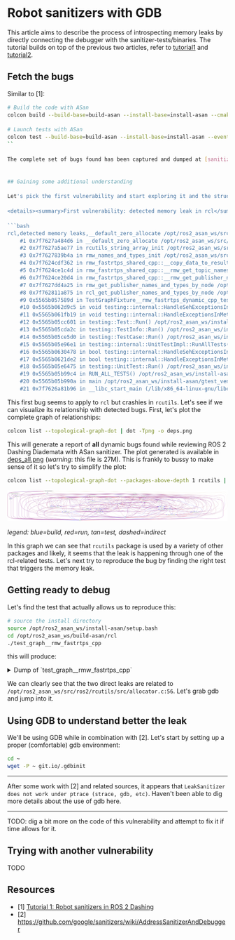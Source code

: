 # Robot sanitizers with GDB

This article aims to describe the process of introspecting memory leaks by directly connecting the debugger with the sanitizer-tests/binaries. The tutorial builds on top of the previous two articles, refer to [tutorial1](../tutorial1) and [tutorial2](../tutorial2).

## Fetch the bugs
Similar to [1]:
```bash
# Build the code with ASan
colcon build --build-base=build-asan --install-base=install-asan --cmake-args -DOSRF_TESTING_TOOLS_CPP_DISABLE_MEMORY_TOOLS=ON -DINSTALL_EXAMPLES=OFF -DSECURITY=ON --no-warn-unused-cli -DCMAKE_BUILD_TYPE=Debug --mixin asan-gcc --symlink-install

# Launch tests with ASan
colcon test --build-base=build-asan --install-base=install-asan --event-handlers sanitizer_report+
``

The complete set of bugs found has been captured and dumped at [sanitizer_report_ros2dashing.csv](sanitizer_report_ros2dashing.csv) file. 


## Gaining some additional understanding

Let's pick the first vulnerability and start exploring it and the structure of its code and relationships:

<details><summary>First vulnerability: detected memory leak in rcl</summary>

```bash
rcl,detected memory leaks,__default_zero_allocate /opt/ros2_asan_ws/src/ros2/rcutils/src/allocator.c:56,4,"    #0 0x7f762845bd38 in __interceptor_calloc (/usr/lib/x86_64-linux-gnu/libasan.so.4+0xded38)
    #1 0x7f7627a484d6 in __default_zero_allocate /opt/ros2_asan_ws/src/ros2/rcutils/src/allocator.c:56
    #2 0x7f7627a5ae77 in rcutils_string_array_init /opt/ros2_asan_ws/src/ros2/rcutils/src/string_array.c:54
    #3 0x7f7627839b4a in rmw_names_and_types_init /opt/ros2_asan_ws/src/ros2/rmw/rmw/src/names_and_types.c:66
    #4 0x7f7624cdf362 in rmw_fastrtps_shared_cpp::__copy_data_to_results(std::map<std::__cxx11::basic_string<char, std::char_traits<char>, std::allocator<char> >, std::set<std::__cxx11::basic_string<char, std::char_traits<char>, std::allocator<char> >, std::less<std::__cxx11::basic_string<char, std::char_traits<char>, std::allocator<char> > >, std::allocator<std::__cxx11::basic_string<char, std::char_traits<char>, std::allocator<char> > > >, std::less<std::__cxx11::basic_string<char, std::char_traits<char>, std::allocator<char> > >, std::allocator<std::pair<std::__cxx11::basic_string<char, std::char_traits<char>, std::allocator<char> > const, std::set<std::__cxx11::basic_string<char, std::char_traits<char>, std::allocator<char> >, std::less<std::__cxx11::basic_string<char, std::char_traits<char>, std::allocator<char> > >, std::allocator<std::__cxx11::basic_string<char, std::char_traits<char>, std::allocator<char> > > > > > > const&, rcutils_allocator_t*, bool, rmw_names_and_types_t*) /opt/ros2_asan_ws/src/ros2/rmw_fastrtps/rmw_fastrtps_shared_cpp/src/rmw_node_info_and_types.cpp:199
    #5 0x7f7624ce1c4d in rmw_fastrtps_shared_cpp::__rmw_get_topic_names_and_types_by_node(char const*, rmw_node_t const*, rcutils_allocator_t*, char const*, char const*, bool, std::function<LockedObject<TopicCache> const& (CustomParticipantInfo&)>&, rmw_names_and_types_t*) /opt/ros2_asan_ws/src/ros2/rmw_fastrtps/rmw_fastrtps_shared_cpp/src/rmw_node_info_and_types.cpp:349
    #6 0x7f7624ce20d4 in rmw_fastrtps_shared_cpp::__rmw_get_publisher_names_and_types_by_node(char const*, rmw_node_t const*, rcutils_allocator_t*, char const*, char const*, bool, rmw_names_and_types_t*) /opt/ros2_asan_ws/src/ros2/rmw_fastrtps/rmw_fastrtps_shared_cpp/src/rmw_node_info_and_types.cpp:385
    #7 0x7f7627dd4a25 in rmw_get_publisher_names_and_types_by_node /opt/ros2_asan_ws/src/ros2/rmw_fastrtps/rmw_fastrtps_dynamic_cpp/src/rmw_node_info_and_types.cpp:64
    #8 0x7f762811a875 in rcl_get_publisher_names_and_types_by_node /opt/ros2_asan_ws/src/ros2/rcl/rcl/src/rcl/graph.c:60
    #9 0x5565b057589d in TestGraphFixture__rmw_fastrtps_dynamic_cpp_test_rcl_get_publisher_names_and_types_by_node_Test::TestBody() /opt/ros2_asan_ws/src/ros2/rcl/rcl/test/rcl/test_graph.cpp:342
    #10 0x5565b062d9c5 in void testing::internal::HandleSehExceptionsInMethodIfSupported<testing::Test, void>(testing::Test*, void (testing::Test::*)(), char const*) /opt/ros2_asan_ws/install-asan/gtest_vendor/src/gtest_vendor/./src/gtest.cc:2447
    #11 0x5565b061fb19 in void testing::internal::HandleExceptionsInMethodIfSupported<testing::Test, void>(testing::Test*, void (testing::Test::*)(), char const*) /opt/ros2_asan_ws/install-asan/gtest_vendor/src/gtest_vendor/./src/gtest.cc:2483
    #12 0x5565b05cc601 in testing::Test::Run() /opt/ros2_asan_ws/install-asan/gtest_vendor/src/gtest_vendor/./src/gtest.cc:2522
    #13 0x5565b05cda2c in testing::TestInfo::Run() /opt/ros2_asan_ws/install-asan/gtest_vendor/src/gtest_vendor/./src/gtest.cc:2703
    #14 0x5565b05ce5d0 in testing::TestCase::Run() /opt/ros2_asan_ws/install-asan/gtest_vendor/src/gtest_vendor/./src/gtest.cc:2825
    #15 0x5565b05e96e1 in testing::internal::UnitTestImpl::RunAllTests() /opt/ros2_asan_ws/install-asan/gtest_vendor/src/gtest_vendor/./src/gtest.cc:5216
    #16 0x5565b0630478 in bool testing::internal::HandleSehExceptionsInMethodIfSupported<testing::internal::UnitTestImpl, bool>(testing::internal::UnitTestImpl*, bool (testing::internal::UnitTestImpl::*)(), char const*) /opt/ros2_asan_ws/install-asan/gtest_vendor/src/gtest_vendor/./src/gtest.cc:2447
    #17 0x5565b0621de2 in bool testing::internal::HandleExceptionsInMethodIfSupported<testing::internal::UnitTestImpl, bool>(testing::internal::UnitTestImpl*, bool (testing::internal::UnitTestImpl::*)(), char const*) /opt/ros2_asan_ws/install-asan/gtest_vendor/src/gtest_vendor/./src/gtest.cc:2483
    #18 0x5565b05e6475 in testing::UnitTest::Run() /opt/ros2_asan_ws/install-asan/gtest_vendor/src/gtest_vendor/./src/gtest.cc:4824
    #19 0x5565b05b99c4 in RUN_ALL_TESTS() /opt/ros2_asan_ws/install-asan/gtest_vendor/src/gtest_vendor/include/gtest/gtest.h:2370
    #20 0x5565b05b990a in main /opt/ros2_asan_ws/install-asan/gtest_vendor/src/gtest_vendor/src/gtest_main.cc:36
    #21 0x7f7626a81b96 in __libc_start_main (/lib/x86_64-linux-gnu/libc.so.6+0x21b96)"
```

</details>

This first bug seems to apply to `rcl` but crashies in `rcutils`. Let's see if we can visualize its relationship with detected bugs. First, let's plot the complete graph of relationships:
```bash
colcon list --topological-graph-dot | dot -Tpng -o deps.png
```
This will generate a report of **all** dynamic bugs found while reviewing ROS 2 Dashing Diademata with ASan sanitizer. The plot generated is available in [deps_all.png](deps_all.png) (*warning*: this file is 27M). This is frankly to bussy to make sense of it so let's try to simplify the plot:
```bash
colcon list --topological-graph-dot --packages-above-depth 1 rcutils | dot -Tpng -o deps.png
```

![](deps_rcutils.png)

*legend: blue=build, red=run, tan=test, dashed=indirect*

In this graph we can see that `rcutils` package is used by a variety of other packages and likely, it seems that the leak is happening through one of the rcl-related tests. Let's next try to reproduce the bug by finding the right test that triggers the memory leak.

## Getting ready to debug

Let's find the test that actually allows us to reproduce this:
```bash
# source the install directory
source /opt/ros2_asan_ws/install-asan/setup.bash
cd /opt/ros2_asan_ws/build-asan/rcl
./test_graph__rmw_fastrtps_cpp
```

this will produce:

<details><summary>Dump of `test_graph__rmw_fastrtps_cpp`</summary>

```bash
./test_graph__rmw_fastrtps_cpp
Running main() from /opt/ros2_asan_ws/install-asan/gtest_vendor/src/gtest_vendor/src/gtest_main.cc
[==========] Running 14 tests from 2 test cases.
[----------] Global test environment set-up.
[----------] 11 tests from TestGraphFixture__rmw_fastrtps_cpp
[ RUN      ] TestGraphFixture__rmw_fastrtps_cpp.test_rcl_get_and_destroy_topic_names_and_types
[       OK ] TestGraphFixture__rmw_fastrtps_cpp.test_rcl_get_and_destroy_topic_names_and_types (23 ms)
[ RUN      ] TestGraphFixture__rmw_fastrtps_cpp.test_rcl_get_service_names_and_types
[       OK ] TestGraphFixture__rmw_fastrtps_cpp.test_rcl_get_service_names_and_types (20 ms)
[ RUN      ] TestGraphFixture__rmw_fastrtps_cpp.test_rcl_names_and_types_init
[       OK ] TestGraphFixture__rmw_fastrtps_cpp.test_rcl_names_and_types_init (22 ms)
[ RUN      ] TestGraphFixture__rmw_fastrtps_cpp.test_rcl_get_publisher_names_and_types_by_node
[ERROR] [rmw_fastrtps_shared_cpp]: Unable to find GUID for node:
[ERROR] [rmw_fastrtps_shared_cpp]: Unable to find GUID for node: _InvalidNodeName
[ERROR] [rmw_fastrtps_shared_cpp]: Unable to find GUID for node: /test_rcl_get_publisher_names_and_types_by_node
[       OK ] TestGraphFixture__rmw_fastrtps_cpp.test_rcl_get_publisher_names_and_types_by_node (19 ms)
[ RUN      ] TestGraphFixture__rmw_fastrtps_cpp.test_rcl_get_subscriber_names_and_types_by_node
[ERROR] [rmw_fastrtps_shared_cpp]: Unable to find GUID for node:
[ERROR] [rmw_fastrtps_shared_cpp]: Unable to find GUID for node: _InvalidNodeName
[ERROR] [rmw_fastrtps_shared_cpp]: Unable to find GUID for node: /test_rcl_get_subscriber_names_and_types_by_node
[       OK ] TestGraphFixture__rmw_fastrtps_cpp.test_rcl_get_subscriber_names_and_types_by_node (21 ms)
[ RUN      ] TestGraphFixture__rmw_fastrtps_cpp.test_rcl_get_service_names_and_types_by_node
[ERROR] [rmw_fastrtps_shared_cpp]: Unable to find GUID for node:
[ERROR] [rmw_fastrtps_shared_cpp]: Unable to find GUID for node: _InvalidNodeName
[ERROR] [rmw_fastrtps_shared_cpp]: Unable to find GUID for node: /test_rcl_get_service_names_and_types_by_node
[       OK ] TestGraphFixture__rmw_fastrtps_cpp.test_rcl_get_service_names_and_types_by_node (24 ms)
[ RUN      ] TestGraphFixture__rmw_fastrtps_cpp.test_rcl_count_publishers
[       OK ] TestGraphFixture__rmw_fastrtps_cpp.test_rcl_count_publishers (19 ms)
[ RUN      ] TestGraphFixture__rmw_fastrtps_cpp.test_rcl_count_subscribers
[       OK ] TestGraphFixture__rmw_fastrtps_cpp.test_rcl_count_subscribers (20 ms)
[ RUN      ] TestGraphFixture__rmw_fastrtps_cpp.test_graph_query_functions
[INFO] [rcl]:  Try 1: 0 publishers, 0 subscribers, and that the topic is not in the graph.
[INFO] [rcl]:   state correct!
[INFO] [rcl]:  Try 1: 1 publishers, 0 subscribers, and that the topic is in the graph.
[INFO] [rcl]:   state correct!
[INFO] [rcl]:  Try 1: 1 publishers, 1 subscribers, and that the topic is in the graph.
[INFO] [rcl]:   state correct!
[INFO] [rcl]:  Try 1: 0 publishers, 1 subscribers, and that the topic is in the graph.
[INFO] [rcl]:   state correct!
[INFO] [rcl]:  Try 1: 0 publishers, 0 subscribers, and that the topic is not in the graph.
[INFO] [rcl]:   state correct!
[       OK ] TestGraphFixture__rmw_fastrtps_cpp.test_graph_query_functions (22 ms)
[ RUN      ] TestGraphFixture__rmw_fastrtps_cpp.test_graph_guard_condition_topics
[INFO] [rcl]: waiting up to '400000000' nanoseconds for graph changes
[INFO] [rcl]: waiting up to '400000000' nanoseconds for graph changes
[INFO] [rcl]: waiting up to '400000000' nanoseconds for graph changes
[INFO] [rcl]: waiting up to '400000000' nanoseconds for graph changes
[INFO] [rcl]: waiting up to '400000000' nanoseconds for graph changes
[INFO] [rcl]: waiting up to '400000000' nanoseconds for graph changes
[       OK ] TestGraphFixture__rmw_fastrtps_cpp.test_graph_guard_condition_topics (1234 ms)
[ RUN      ] TestGraphFixture__rmw_fastrtps_cpp.test_rcl_service_server_is_available
[INFO] [rcl]: waiting up to '1000000000' nanoseconds for graph changes
[INFO] [rcl]: waiting up to '1000000000' nanoseconds for graph changes
[       OK ] TestGraphFixture__rmw_fastrtps_cpp.test_rcl_service_server_is_available (36 ms)
[----------] 11 tests from TestGraphFixture__rmw_fastrtps_cpp (1460 ms total)

[----------] 3 tests from NodeGraphMultiNodeFixture
[ RUN      ] NodeGraphMultiNodeFixture.test_node_info_subscriptions
[       OK ] NodeGraphMultiNodeFixture.test_node_info_subscriptions (1037 ms)
[ RUN      ] NodeGraphMultiNodeFixture.test_node_info_publishers
[       OK ] NodeGraphMultiNodeFixture.test_node_info_publishers (1040 ms)
[ RUN      ] NodeGraphMultiNodeFixture.test_node_info_services
[       OK ] NodeGraphMultiNodeFixture.test_node_info_services (1035 ms)
[----------] 3 tests from NodeGraphMultiNodeFixture (3112 ms total)

[----------] Global test environment tear-down
[==========] 14 tests from 2 test cases ran. (4572 ms total)
[  PASSED  ] 14 tests.

=================================================================
==30425==ERROR: LeakSanitizer: detected memory leaks

Direct leak of 56 byte(s) in 1 object(s) allocated from:
    #0 0x7f5278a99d38 in __interceptor_calloc (/usr/lib/x86_64-linux-gnu/libasan.so.4+0xded38)
    #1 0x7f52781e54d6 in __default_zero_allocate /opt/ros2_asan_ws/src/ros2/rcutils/src/allocator.c:56
    #2 0x7f5277fd6c7e in rmw_names_and_types_init /opt/ros2_asan_ws/src/ros2/rmw/rmw/src/names_and_types.c:72
    #3 0x7f5275880362 in rmw_fastrtps_shared_cpp::__copy_data_to_results(std::map<std::__cxx11::basic_string<char, std::char_traits<char>, std::allocator<char> >, std::set<std::__cxx11::basic_string<char, std::char_traits<char>, std::allocator<char> >, std::less<std::__cxx11::basic_string<char, std::char_traits<char>, std::allocator<char> > >, std::allocator<std::__cxx11::basic_string<char, std::char_traits<char>, std::allocator<char> > > >, std::less<std::__cxx11::basic_string<char, std::char_traits<char>, std::allocator<char> > >, std::allocator<std::pair<std::__cxx11::basic_string<char, std::char_traits<char>, std::allocator<char> > const, std::set<std::__cxx11::basic_string<char, std::char_traits<char>, std::allocator<char> >, std::less<std::__cxx11::basic_string<char, std::char_traits<char>, std::allocator<char> > >, std::allocator<std::__cxx11::basic_string<char, std::char_traits<char>, std::allocator<char> > > > > > > const&, rcutils_allocator_t*, bool, rmw_names_and_types_t*) /opt/ros2_asan_ws/src/ros2/rmw_fastrtps/rmw_fastrtps_shared_cpp/src/rmw_node_info_and_types.cpp:199
    #4 0x7f5275882c4d in rmw_fastrtps_shared_cpp::__rmw_get_topic_names_and_types_by_node(char const*, rmw_node_t const*, rcutils_allocator_t*, char const*, char const*, bool, std::function<LockedObject<TopicCache> const& (CustomParticipantInfo&)>&, rmw_names_and_types_t*) /opt/ros2_asan_ws/src/ros2/rmw_fastrtps/rmw_fastrtps_shared_cpp/src/rmw_node_info_and_types.cpp:349
    #5 0x7f52758830d4 in rmw_fastrtps_shared_cpp::__rmw_get_publisher_names_and_types_by_node(char const*, rmw_node_t const*, rcutils_allocator_t*, char const*, char const*, bool, rmw_names_and_types_t*) /opt/ros2_asan_ws/src/ros2/rmw_fastrtps/rmw_fastrtps_shared_cpp/src/rmw_node_info_and_types.cpp:385
    #6 0x7f52784931eb in rmw_get_publisher_names_and_types_by_node /opt/ros2_asan_ws/src/ros2/rmw_fastrtps/rmw_fastrtps_cpp/src/rmw_node_info_and_types.cpp:53
    #7 0x7f5278758875 in rcl_get_publisher_names_and_types_by_node /opt/ros2_asan_ws/src/ros2/rcl/rcl/src/rcl/graph.c:60
    #8 0x55d37431a0ed in TestGraphFixture__rmw_fastrtps_cpp_test_rcl_get_publisher_names_and_types_by_node_Test::TestBody() /opt/ros2_asan_ws/src/ros2/rcl/rcl/test/rcl/test_graph.cpp:342
    #9 0x55d3743d2215 in void testing::internal::HandleSehExceptionsInMethodIfSupported<testing::Test, void>(testing::Test*, void (testing::Test::*)(), char const*) /opt/ros2_asan_ws/install-asan/gtest_vendor/src/gtest_vendor/./src/gtest.cc:2447
    #10 0x55d3743c4369 in void testing::internal::HandleExceptionsInMethodIfSupported<testing::Test, void>(testing::Test*, void (testing::Test::*)(), char const*) /opt/ros2_asan_ws/install-asan/gtest_vendor/src/gtest_vendor/./src/gtest.cc:2483
    #11 0x55d374370e51 in testing::Test::Run() /opt/ros2_asan_ws/install-asan/gtest_vendor/src/gtest_vendor/./src/gtest.cc:2522
    #12 0x55d37437227c in testing::TestInfo::Run() /opt/ros2_asan_ws/install-asan/gtest_vendor/src/gtest_vendor/./src/gtest.cc:2703
    #13 0x55d374372e20 in testing::TestCase::Run() /opt/ros2_asan_ws/install-asan/gtest_vendor/src/gtest_vendor/./src/gtest.cc:2825
    #14 0x55d37438df31 in testing::internal::UnitTestImpl::RunAllTests() /opt/ros2_asan_ws/install-asan/gtest_vendor/src/gtest_vendor/./src/gtest.cc:5216
    #15 0x55d3743d4cc8 in bool testing::internal::HandleSehExceptionsInMethodIfSupported<testing::internal::UnitTestImpl, bool>(testing::internal::UnitTestImpl*, bool (testing::internal::UnitTestImpl::*)(), char const*) /opt/ros2_asan_ws/install-asan/gtest_vendor/src/gtest_vendor/./src/gtest.cc:2447
    #16 0x55d3743c6632 in bool testing::internal::HandleExceptionsInMethodIfSupported<testing::internal::UnitTestImpl, bool>(testing::internal::UnitTestImpl*, bool (testing::internal::UnitTestImpl::*)(), char const*) /opt/ros2_asan_ws/install-asan/gtest_vendor/src/gtest_vendor/./src/gtest.cc:2483
    #17 0x55d37438acc5 in testing::UnitTest::Run() /opt/ros2_asan_ws/install-asan/gtest_vendor/src/gtest_vendor/./src/gtest.cc:4824
    #18 0x55d37435e214 in RUN_ALL_TESTS() /opt/ros2_asan_ws/install-asan/gtest_vendor/src/gtest_vendor/include/gtest/gtest.h:2370
    #19 0x55d37435e15a in main /opt/ros2_asan_ws/install-asan/gtest_vendor/src/gtest_vendor/src/gtest_main.cc:36
    #20 0x7f527721eb96 in __libc_start_main (/lib/x86_64-linux-gnu/libc.so.6+0x21b96)

Direct leak of 8 byte(s) in 1 object(s) allocated from:
    #0 0x7f5278a99d38 in __interceptor_calloc (/usr/lib/x86_64-linux-gnu/libasan.so.4+0xded38)
    #1 0x7f52781e54d6 in __default_zero_allocate /opt/ros2_asan_ws/src/ros2/rcutils/src/allocator.c:56
    #2 0x7f52781f7e77 in rcutils_string_array_init /opt/ros2_asan_ws/src/ros2/rcutils/src/string_array.c:54
    #3 0x7f5277fd6b4a in rmw_names_and_types_init /opt/ros2_asan_ws/src/ros2/rmw/rmw/src/names_and_types.c:66
    #4 0x7f5275880362 in rmw_fastrtps_shared_cpp::__copy_data_to_results(std::map<std::__cxx11::basic_string<char, std::char_traits<char>, std::allocator<char> >, std::set<std::__cxx11::basic_string<char, std::char_traits<char>, std::allocator<char> >, std::less<std::__cxx11::basic_string<char, std::char_traits<char>, std::allocator<char> > >, std::allocator<std::__cxx11::basic_string<char, std::char_traits<char>, std::allocator<char> > > >, std::less<std::__cxx11::basic_string<char, std::char_traits<char>, std::allocator<char> > >, std::allocator<std::pair<std::__cxx11::basic_string<char, std::char_traits<char>, std::allocator<char> > const, std::set<std::__cxx11::basic_string<char, std::char_traits<char>, std::allocator<char> >, std::less<std::__cxx11::basic_string<char, std::char_traits<char>, std::allocator<char> > >, std::allocator<std::__cxx11::basic_string<char, std::char_traits<char>, std::allocator<char> > > > > > > const&, rcutils_allocator_t*, bool, rmw_names_and_types_t*) /opt/ros2_asan_ws/src/ros2/rmw_fastrtps/rmw_fastrtps_shared_cpp/src/rmw_node_info_and_types.cpp:199
    #5 0x7f5275882c4d in rmw_fastrtps_shared_cpp::__rmw_get_topic_names_and_types_by_node(char const*, rmw_node_t const*, rcutils_allocator_t*, char const*, char const*, bool, std::function<LockedObject<TopicCache> const& (CustomParticipantInfo&)>&, rmw_names_and_types_t*) /opt/ros2_asan_ws/src/ros2/rmw_fastrtps/rmw_fastrtps_shared_cpp/src/rmw_node_info_and_types.cpp:349
    #6 0x7f52758830d4 in rmw_fastrtps_shared_cpp::__rmw_get_publisher_names_and_types_by_node(char const*, rmw_node_t const*, rcutils_allocator_t*, char const*, char const*, bool, rmw_names_and_types_t*) /opt/ros2_asan_ws/src/ros2/rmw_fastrtps/rmw_fastrtps_shared_cpp/src/rmw_node_info_and_types.cpp:385
    #7 0x7f52784931eb in rmw_get_publisher_names_and_types_by_node /opt/ros2_asan_ws/src/ros2/rmw_fastrtps/rmw_fastrtps_cpp/src/rmw_node_info_and_types.cpp:53
    #8 0x7f5278758875 in rcl_get_publisher_names_and_types_by_node /opt/ros2_asan_ws/src/ros2/rcl/rcl/src/rcl/graph.c:60
    #9 0x55d37431a0ed in TestGraphFixture__rmw_fastrtps_cpp_test_rcl_get_publisher_names_and_types_by_node_Test::TestBody() /opt/ros2_asan_ws/src/ros2/rcl/rcl/test/rcl/test_graph.cpp:342
    #10 0x55d3743d2215 in void testing::internal::HandleSehExceptionsInMethodIfSupported<testing::Test, void>(testing::Test*, void (testing::Test::*)(), char const*) /opt/ros2_asan_ws/install-asan/gtest_vendor/src/gtest_vendor/./src/gtest.cc:2447
    #11 0x55d3743c4369 in void testing::internal::HandleExceptionsInMethodIfSupported<testing::Test, void>(testing::Test*, void (testing::Test::*)(), char const*) /opt/ros2_asan_ws/install-asan/gtest_vendor/src/gtest_vendor/./src/gtest.cc:2483
    #12 0x55d374370e51 in testing::Test::Run() /opt/ros2_asan_ws/install-asan/gtest_vendor/src/gtest_vendor/./src/gtest.cc:2522
    #13 0x55d37437227c in testing::TestInfo::Run() /opt/ros2_asan_ws/install-asan/gtest_vendor/src/gtest_vendor/./src/gtest.cc:2703
    #14 0x55d374372e20 in testing::TestCase::Run() /opt/ros2_asan_ws/install-asan/gtest_vendor/src/gtest_vendor/./src/gtest.cc:2825
    #15 0x55d37438df31 in testing::internal::UnitTestImpl::RunAllTests() /opt/ros2_asan_ws/install-asan/gtest_vendor/src/gtest_vendor/./src/gtest.cc:5216
    #16 0x55d3743d4cc8 in bool testing::internal::HandleSehExceptionsInMethodIfSupported<testing::internal::UnitTestImpl, bool>(testing::internal::UnitTestImpl*, bool (testing::internal::UnitTestImpl::*)(), char const*) /opt/ros2_asan_ws/install-asan/gtest_vendor/src/gtest_vendor/./src/gtest.cc:2447
    #17 0x55d3743c6632 in bool testing::internal::HandleExceptionsInMethodIfSupported<testing::internal::UnitTestImpl, bool>(testing::internal::UnitTestImpl*, bool (testing::internal::UnitTestImpl::*)(), char const*) /opt/ros2_asan_ws/install-asan/gtest_vendor/src/gtest_vendor/./src/gtest.cc:2483
    #18 0x55d37438acc5 in testing::UnitTest::Run() /opt/ros2_asan_ws/install-asan/gtest_vendor/src/gtest_vendor/./src/gtest.cc:4824
    #19 0x55d37435e214 in RUN_ALL_TESTS() /opt/ros2_asan_ws/install-asan/gtest_vendor/src/gtest_vendor/include/gtest/gtest.h:2370
    #20 0x55d37435e15a in main /opt/ros2_asan_ws/install-asan/gtest_vendor/src/gtest_vendor/src/gtest_main.cc:36
    #21 0x7f527721eb96 in __libc_start_main (/lib/x86_64-linux-gnu/libc.so.6+0x21b96)

Indirect leak of 23 byte(s) in 1 object(s) allocated from:
    #0 0x7f5278a99b50 in __interceptor_malloc (/usr/lib/x86_64-linux-gnu/libasan.so.4+0xdeb50)
    #1 0x7f52781e5465 in __default_allocate /opt/ros2_asan_ws/src/ros2/rcutils/src/allocator.c:35
    #2 0x7f52781f7c2f in rcutils_strndup /opt/ros2_asan_ws/src/ros2/rcutils/src/strdup.c:42
    #3 0x7f52781f7bae in rcutils_strdup /opt/ros2_asan_ws/src/ros2/rcutils/src/strdup.c:33
    #4 0x7f5275880a99 in rmw_fastrtps_shared_cpp::__copy_data_to_results(std::map<std::__cxx11::basic_string<char, std::char_traits<char>, std::allocator<char> >, std::set<std::__cxx11::basic_string<char, std::char_traits<char>, std::allocator<char> >, std::less<std::__cxx11::basic_string<char, std::char_traits<char>, std::allocator<char> > >, std::allocator<std::__cxx11::basic_string<char, std::char_traits<char>, std::allocator<char> > > >, std::less<std::__cxx11::basic_string<char, std::char_traits<char>, std::allocator<char> > >, std::allocator<std::pair<std::__cxx11::basic_string<char, std::char_traits<char>, std::allocator<char> > const, std::set<std::__cxx11::basic_string<char, std::char_traits<char>, std::allocator<char> >, std::less<std::__cxx11::basic_string<char, std::char_traits<char>, std::allocator<char> > >, std::allocator<std::__cxx11::basic_string<char, std::char_traits<char>, std::allocator<char> > > > > > > const&, rcutils_allocator_t*, bool, rmw_names_and_types_t*) /opt/ros2_asan_ws/src/ros2/rmw_fastrtps/rmw_fastrtps_shared_cpp/src/rmw_node_info_and_types.cpp:248
    #5 0x7f5275882c4d in rmw_fastrtps_shared_cpp::__rmw_get_topic_names_and_types_by_node(char const*, rmw_node_t const*, rcutils_allocator_t*, char const*, char const*, bool, std::function<LockedObject<TopicCache> const& (CustomParticipantInfo&)>&, rmw_names_and_types_t*) /opt/ros2_asan_ws/src/ros2/rmw_fastrtps/rmw_fastrtps_shared_cpp/src/rmw_node_info_and_types.cpp:349
    #6 0x7f52758830d4 in rmw_fastrtps_shared_cpp::__rmw_get_publisher_names_and_types_by_node(char const*, rmw_node_t const*, rcutils_allocator_t*, char const*, char const*, bool, rmw_names_and_types_t*) /opt/ros2_asan_ws/src/ros2/rmw_fastrtps/rmw_fastrtps_shared_cpp/src/rmw_node_info_and_types.cpp:385
    #7 0x7f52784931eb in rmw_get_publisher_names_and_types_by_node /opt/ros2_asan_ws/src/ros2/rmw_fastrtps/rmw_fastrtps_cpp/src/rmw_node_info_and_types.cpp:53
    #8 0x7f5278758875 in rcl_get_publisher_names_and_types_by_node /opt/ros2_asan_ws/src/ros2/rcl/rcl/src/rcl/graph.c:60
    #9 0x55d37431a0ed in TestGraphFixture__rmw_fastrtps_cpp_test_rcl_get_publisher_names_and_types_by_node_Test::TestBody() /opt/ros2_asan_ws/src/ros2/rcl/rcl/test/rcl/test_graph.cpp:342
    #10 0x55d3743d2215 in void testing::internal::HandleSehExceptionsInMethodIfSupported<testing::Test, void>(testing::Test*, void (testing::Test::*)(), char const*) /opt/ros2_asan_ws/install-asan/gtest_vendor/src/gtest_vendor/./src/gtest.cc:2447
    #11 0x55d3743c4369 in void testing::internal::HandleExceptionsInMethodIfSupported<testing::Test, void>(testing::Test*, void (testing::Test::*)(), char const*) /opt/ros2_asan_ws/install-asan/gtest_vendor/src/gtest_vendor/./src/gtest.cc:2483
    #12 0x55d374370e51 in testing::Test::Run() /opt/ros2_asan_ws/install-asan/gtest_vendor/src/gtest_vendor/./src/gtest.cc:2522
    #13 0x55d37437227c in testing::TestInfo::Run() /opt/ros2_asan_ws/install-asan/gtest_vendor/src/gtest_vendor/./src/gtest.cc:2703
    #14 0x55d374372e20 in testing::TestCase::Run() /opt/ros2_asan_ws/install-asan/gtest_vendor/src/gtest_vendor/./src/gtest.cc:2825
    #15 0x55d37438df31 in testing::internal::UnitTestImpl::RunAllTests() /opt/ros2_asan_ws/install-asan/gtest_vendor/src/gtest_vendor/./src/gtest.cc:5216
    #16 0x55d3743d4cc8 in bool testing::internal::HandleSehExceptionsInMethodIfSupported<testing::internal::UnitTestImpl, bool>(testing::internal::UnitTestImpl*, bool (testing::internal::UnitTestImpl::*)(), char const*) /opt/ros2_asan_ws/install-asan/gtest_vendor/src/gtest_vendor/./src/gtest.cc:2447
    #17 0x55d3743c6632 in bool testing::internal::HandleExceptionsInMethodIfSupported<testing::internal::UnitTestImpl, bool>(testing::internal::UnitTestImpl*, bool (testing::internal::UnitTestImpl::*)(), char const*) /opt/ros2_asan_ws/install-asan/gtest_vendor/src/gtest_vendor/./src/gtest.cc:2483
    #18 0x55d37438acc5 in testing::UnitTest::Run() /opt/ros2_asan_ws/install-asan/gtest_vendor/src/gtest_vendor/./src/gtest.cc:4824
    #19 0x55d37435e214 in RUN_ALL_TESTS() /opt/ros2_asan_ws/install-asan/gtest_vendor/src/gtest_vendor/include/gtest/gtest.h:2370
    #20 0x55d37435e15a in main /opt/ros2_asan_ws/install-asan/gtest_vendor/src/gtest_vendor/src/gtest_main.cc:36
    #21 0x7f527721eb96 in __libc_start_main (/lib/x86_64-linux-gnu/libc.so.6+0x21b96)

Indirect leak of 8 byte(s) in 1 object(s) allocated from:
    #0 0x7f5278a99d38 in __interceptor_calloc (/usr/lib/x86_64-linux-gnu/libasan.so.4+0xded38)
    #1 0x7f52781e54d6 in __default_zero_allocate /opt/ros2_asan_ws/src/ros2/rcutils/src/allocator.c:56
    #2 0x7f52781f7e77 in rcutils_string_array_init /opt/ros2_asan_ws/src/ros2/rcutils/src/string_array.c:54
    #3 0x7f527588077a in rmw_fastrtps_shared_cpp::__copy_data_to_results(std::map<std::__cxx11::basic_string<char, std::char_traits<char>, std::allocator<char> >, std::set<std::__cxx11::basic_string<char, std::char_traits<char>, std::allocator<char> >, std::less<std::__cxx11::basic_string<char, std::char_traits<char>, std::allocator<char> > >, std::allocator<std::__cxx11::basic_string<char, std::char_traits<char>, std::allocator<char> > > >, std::less<std::__cxx11::basic_string<char, std::char_traits<char>, std::allocator<char> > >, std::allocator<std::pair<std::__cxx11::basic_string<char, std::char_traits<char>, std::allocator<char> > const, std::set<std::__cxx11::basic_string<char, std::char_traits<char>, std::allocator<char> >, std::less<std::__cxx11::basic_string<char, std::char_traits<char>, std::allocator<char> > >, std::allocator<std::__cxx11::basic_string<char, std::char_traits<char>, std::allocator<char> > > > > > > const&, rcutils_allocator_t*, bool, rmw_names_and_types_t*) /opt/ros2_asan_ws/src/ros2/rmw_fastrtps/rmw_fastrtps_shared_cpp/src/rmw_node_info_and_types.cpp:238
    #4 0x7f5275882c4d in rmw_fastrtps_shared_cpp::__rmw_get_topic_names_and_types_by_node(char const*, rmw_node_t const*, rcutils_allocator_t*, char const*, char const*, bool, std::function<LockedObject<TopicCache> const& (CustomParticipantInfo&)>&, rmw_names_and_types_t*) /opt/ros2_asan_ws/src/ros2/rmw_fastrtps/rmw_fastrtps_shared_cpp/src/rmw_node_info_and_types.cpp:349
    #5 0x7f52758830d4 in rmw_fastrtps_shared_cpp::__rmw_get_publisher_names_and_types_by_node(char const*, rmw_node_t const*, rcutils_allocator_t*, char const*, char const*, bool, rmw_names_and_types_t*) /opt/ros2_asan_ws/src/ros2/rmw_fastrtps/rmw_fastrtps_shared_cpp/src/rmw_node_info_and_types.cpp:385
    #6 0x7f52784931eb in rmw_get_publisher_names_and_types_by_node /opt/ros2_asan_ws/src/ros2/rmw_fastrtps/rmw_fastrtps_cpp/src/rmw_node_info_and_types.cpp:53
    #7 0x7f5278758875 in rcl_get_publisher_names_and_types_by_node /opt/ros2_asan_ws/src/ros2/rcl/rcl/src/rcl/graph.c:60
    #8 0x55d37431a0ed in TestGraphFixture__rmw_fastrtps_cpp_test_rcl_get_publisher_names_and_types_by_node_Test::TestBody() /opt/ros2_asan_ws/src/ros2/rcl/rcl/test/rcl/test_graph.cpp:342
    #9 0x55d3743d2215 in void testing::internal::HandleSehExceptionsInMethodIfSupported<testing::Test, void>(testing::Test*, void (testing::Test::*)(), char const*) /opt/ros2_asan_ws/install-asan/gtest_vendor/src/gtest_vendor/./src/gtest.cc:2447
    #10 0x55d3743c4369 in void testing::internal::HandleExceptionsInMethodIfSupported<testing::Test, void>(testing::Test*, void (testing::Test::*)(), char const*) /opt/ros2_asan_ws/install-asan/gtest_vendor/src/gtest_vendor/./src/gtest.cc:2483
    #11 0x55d374370e51 in testing::Test::Run() /opt/ros2_asan_ws/install-asan/gtest_vendor/src/gtest_vendor/./src/gtest.cc:2522
    #12 0x55d37437227c in testing::TestInfo::Run() /opt/ros2_asan_ws/install-asan/gtest_vendor/src/gtest_vendor/./src/gtest.cc:2703
    #13 0x55d374372e20 in testing::TestCase::Run() /opt/ros2_asan_ws/install-asan/gtest_vendor/src/gtest_vendor/./src/gtest.cc:2825
    #14 0x55d37438df31 in testing::internal::UnitTestImpl::RunAllTests() /opt/ros2_asan_ws/install-asan/gtest_vendor/src/gtest_vendor/./src/gtest.cc:5216
    #15 0x55d3743d4cc8 in bool testing::internal::HandleSehExceptionsInMethodIfSupported<testing::internal::UnitTestImpl, bool>(testing::internal::UnitTestImpl*, bool (testing::internal::UnitTestImpl::*)(), char const*) /opt/ros2_asan_ws/install-asan/gtest_vendor/src/gtest_vendor/./src/gtest.cc:2447
    #16 0x55d3743c6632 in bool testing::internal::HandleExceptionsInMethodIfSupported<testing::internal::UnitTestImpl, bool>(testing::internal::UnitTestImpl*, bool (testing::internal::UnitTestImpl::*)(), char const*) /opt/ros2_asan_ws/install-asan/gtest_vendor/src/gtest_vendor/./src/gtest.cc:2483
    #17 0x55d37438acc5 in testing::UnitTest::Run() /opt/ros2_asan_ws/install-asan/gtest_vendor/src/gtest_vendor/./src/gtest.cc:4824
    #18 0x55d37435e214 in RUN_ALL_TESTS() /opt/ros2_asan_ws/install-asan/gtest_vendor/src/gtest_vendor/include/gtest/gtest.h:2370
    #19 0x55d37435e15a in main /opt/ros2_asan_ws/install-asan/gtest_vendor/src/gtest_vendor/src/gtest_main.cc:36
    #20 0x7f527721eb96 in __libc_start_main (/lib/x86_64-linux-gnu/libc.so.6+0x21b96)

Indirect leak of 8 byte(s) in 1 object(s) allocated from:
    #0 0x7f5278a99b50 in __interceptor_malloc (/usr/lib/x86_64-linux-gnu/libasan.so.4+0xdeb50)
    #1 0x7f52781e5465 in __default_allocate /opt/ros2_asan_ws/src/ros2/rcutils/src/allocator.c:35
    #2 0x7f52781f7c2f in rcutils_strndup /opt/ros2_asan_ws/src/ros2/rcutils/src/strdup.c:42
    #3 0x7f52781f7bae in rcutils_strdup /opt/ros2_asan_ws/src/ros2/rcutils/src/strdup.c:33
    #4 0x7f5275880638 in rmw_fastrtps_shared_cpp::__copy_data_to_results(std::map<std::__cxx11::basic_string<char, std::char_traits<char>, std::allocator<char> >, std::set<std::__cxx11::basic_string<char, std::char_traits<char>, std::allocator<char> >, std::less<std::__cxx11::basic_string<char, std::char_traits<char>, std::allocator<char> > >, std::allocator<std::__cxx11::basic_string<char, std::char_traits<char>, std::allocator<char> > > >, std::less<std::__cxx11::basic_string<char, std::char_traits<char>, std::allocator<char> > >, std::allocator<std::pair<std::__cxx11::basic_string<char, std::char_traits<char>, std::allocator<char> > const, std::set<std::__cxx11::basic_string<char, std::char_traits<char>, std::allocator<char> >, std::less<std::__cxx11::basic_string<char, std::char_traits<char>, std::allocator<char> > >, std::allocator<std::__cxx11::basic_string<char, std::char_traits<char>, std::allocator<char> > > > > > > const&, rcutils_allocator_t*, bool, rmw_names_and_types_t*) /opt/ros2_asan_ws/src/ros2/rmw_fastrtps/rmw_fastrtps_shared_cpp/src/rmw_node_info_and_types.cpp:226
    #5 0x7f5275882c4d in rmw_fastrtps_shared_cpp::__rmw_get_topic_names_and_types_by_node(char const*, rmw_node_t const*, rcutils_allocator_t*, char const*, char const*, bool, std::function<LockedObject<TopicCache> const& (CustomParticipantInfo&)>&, rmw_names_and_types_t*) /opt/ros2_asan_ws/src/ros2/rmw_fastrtps/rmw_fastrtps_shared_cpp/src/rmw_node_info_and_types.cpp:349
    #6 0x7f52758830d4 in rmw_fastrtps_shared_cpp::__rmw_get_publisher_names_and_types_by_node(char const*, rmw_node_t const*, rcutils_allocator_t*, char const*, char const*, bool, rmw_names_and_types_t*) /opt/ros2_asan_ws/src/ros2/rmw_fastrtps/rmw_fastrtps_shared_cpp/src/rmw_node_info_and_types.cpp:385
    #7 0x7f52784931eb in rmw_get_publisher_names_and_types_by_node /opt/ros2_asan_ws/src/ros2/rmw_fastrtps/rmw_fastrtps_cpp/src/rmw_node_info_and_types.cpp:53
    #8 0x7f5278758875 in rcl_get_publisher_names_and_types_by_node /opt/ros2_asan_ws/src/ros2/rcl/rcl/src/rcl/graph.c:60
    #9 0x55d37431a0ed in TestGraphFixture__rmw_fastrtps_cpp_test_rcl_get_publisher_names_and_types_by_node_Test::TestBody() /opt/ros2_asan_ws/src/ros2/rcl/rcl/test/rcl/test_graph.cpp:342
    #10 0x55d3743d2215 in void testing::internal::HandleSehExceptionsInMethodIfSupported<testing::Test, void>(testing::Test*, void (testing::Test::*)(), char const*) /opt/ros2_asan_ws/install-asan/gtest_vendor/src/gtest_vendor/./src/gtest.cc:2447
    #11 0x55d3743c4369 in void testing::internal::HandleExceptionsInMethodIfSupported<testing::Test, void>(testing::Test*, void (testing::Test::*)(), char const*) /opt/ros2_asan_ws/install-asan/gtest_vendor/src/gtest_vendor/./src/gtest.cc:2483
    #12 0x55d374370e51 in testing::Test::Run() /opt/ros2_asan_ws/install-asan/gtest_vendor/src/gtest_vendor/./src/gtest.cc:2522
    #13 0x55d37437227c in testing::TestInfo::Run() /opt/ros2_asan_ws/install-asan/gtest_vendor/src/gtest_vendor/./src/gtest.cc:2703
    #14 0x55d374372e20 in testing::TestCase::Run() /opt/ros2_asan_ws/install-asan/gtest_vendor/src/gtest_vendor/./src/gtest.cc:2825
    #15 0x55d37438df31 in testing::internal::UnitTestImpl::RunAllTests() /opt/ros2_asan_ws/install-asan/gtest_vendor/src/gtest_vendor/./src/gtest.cc:5216
    #16 0x55d3743d4cc8 in bool testing::internal::HandleSehExceptionsInMethodIfSupported<testing::internal::UnitTestImpl, bool>(testing::internal::UnitTestImpl*, bool (testing::internal::UnitTestImpl::*)(), char const*) /opt/ros2_asan_ws/install-asan/gtest_vendor/src/gtest_vendor/./src/gtest.cc:2447
    #17 0x55d3743c6632 in bool testing::internal::HandleExceptionsInMethodIfSupported<testing::internal::UnitTestImpl, bool>(testing::internal::UnitTestImpl*, bool (testing::internal::UnitTestImpl::*)(), char const*) /opt/ros2_asan_ws/install-asan/gtest_vendor/src/gtest_vendor/./src/gtest.cc:2483
    #18 0x55d37438acc5 in testing::UnitTest::Run() /opt/ros2_asan_ws/install-asan/gtest_vendor/src/gtest_vendor/./src/gtest.cc:4824
    #19 0x55d37435e214 in RUN_ALL_TESTS() /opt/ros2_asan_ws/install-asan/gtest_vendor/src/gtest_vendor/include/gtest/gtest.h:2370
    #20 0x55d37435e15a in main /opt/ros2_asan_ws/install-asan/gtest_vendor/src/gtest_vendor/src/gtest_main.cc:36
    #21 0x7f527721eb96 in __libc_start_main (/lib/x86_64-linux-gnu/libc.so.6+0x21b96)

SUMMARY: AddressSanitizer: 103 byte(s) leaked in 5 allocation(s).
```
</details>

We can clearly see that the two direct leaks are related to `/opt/ros2_asan_ws/src/ros2/rcutils/src/allocator.c:56`. Let's grab gdb and jump into it.

## Using GDB to understand better the leak
We'll be using GDB while in combination with [2]. Let's start by setting up a proper (comfortable) gdb environment:
```bash
cd ~
wget -P ~ git.io/.gdbinit
```

---

After some work with [2] and related sources, it appears that `LeakSanitizer does not work under ptrace (strace, gdb, etc)`. Haven't been able to dig more details about the use of gdb here.

---

TODO: dig a bit more on the code of this vulnerability and attempt to fix it if time allows for it.

## Trying with another vulnerability
TODO

## Resources
- [1] [Tutorial 1: Robot sanitizers in ROS 2 Dashing](../tutorial1/)
- [2] https://github.com/google/sanitizers/wiki/AddressSanitizerAndDebugger